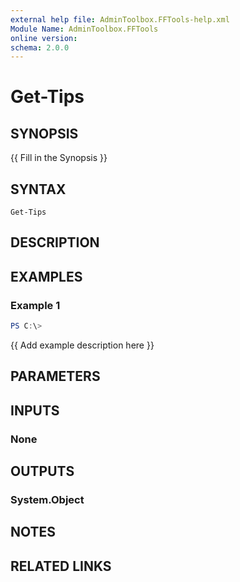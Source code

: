 ```yaml
---
external help file: AdminToolbox.FFTools-help.xml
Module Name: AdminToolbox.FFTools
online version:
schema: 2.0.0
---
```


# Get-Tips

## SYNOPSIS
{{ Fill in the Synopsis }}

## SYNTAX

```
Get-Tips
```

## DESCRIPTION


## EXAMPLES

### Example 1
```powershell
PS C:\> 
```

{{ Add example description here }}

## PARAMETERS

## INPUTS

### None

## OUTPUTS

### System.Object
## NOTES

## RELATED LINKS

